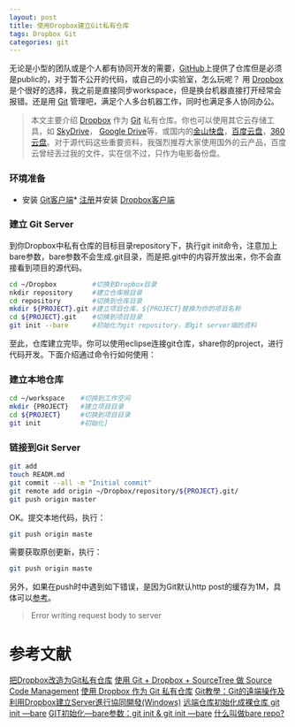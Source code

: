```yaml
---
layout: post
title: 使用Dropbox建立Git私有仓库
tags: Dropbox Git
categories: git
---
```


无论是小型的团队或是个人都有协同开发的需要，[GitHub](http://github.com)上提供了仓库但是必须是public的，对于暂不公开的代码，或自己的小实验室，怎么玩呢？
用 [Dropbox](http://www.dropbox.com) 是个很好的选择，我之前是直接同步workspace，但是换台机器直接打开经常会报错。还是用 [Git](http://git-scm.com) 管理吧，满足个人多台机器工作，同时也满足多人协同办公。

> 本文主要介绍 [Dropbox](http://www.dropbox.com) 作为 [Git](http://git-scm.com/book/zh) 私有仓库。你也可以使用其它云存储工具，如 [SkyDrive](http://skydrive.live.com)， [Google Drive](http://drive.google.com)等，或国内的[金山快盘](http://www.kuaipan.cn/)，[百度云盘](http://pan.baidu.com)，[360云盘](http://yunpan.360.cn)。对于源代码这些重要资料，我强烈推荐大家使用国外的云产品，百度云曾经丢过我的文件，实在信不过，只作为电影备份盘。
<a id="more"></a>

### 环境准备

*   安装 [Git客户端](http://git-scm.com/book/zh/%E8%B5%B7%E6%AD%A5-%E5%AE%89%E8%A3%85-Git)*   [注册](https://db.tt/ALifTz8G)并安装 [Dropbox客户端](http://www.dropbox.com/downloading?src=index)

### 建立 Git Server

到你Dropbox中私有仓库的目标目录repository下，执行git init命令，注意加上bare参数，bare参数不会生成.git目录，而是把.git中的内容开放出来，你不会直接看到项目的源代码。

```bash
cd ~/Dropbox         #切换到Dropbox目录
nkdir repository     #建立仓库根目录
cd repository        #切换到仓库目录
mkdir ${PROJECT}.git #建立项目仓库，${PROJECT}替换为你的项目名称
cd ${PROJECT}.git    #切换到项目目录
git init --bare      #初始化为git repository，即git server端的资料
```

至此，仓库建立完毕。你可以使用eclipse连接git仓库，share你的project，进行代码开发。下面介绍通过命令行如何使用：

### 建立本地仓库
```bash
cd ~/workspace    #切换到工作空间
mkdir {PROJECT}   #建立项目目录
cd ${PROJECT}     #切换到项目目录
git init          #初始化]
```

### 链接到Git Server
```bash
git add
touch READM.md
git commit --all -m "Initial commit"
git remote add origin ~/Dropbox/repository/${PROJECT}.git/
git push origin master
```

OK。提交本地代码，执行：
```bash
git push origin maste
```

需要获取原创更新，执行：
```bash
git push origin maste
```

另外，如果在push时中遇到如下错误，是因为Git默认http post的缓存为1M，具体可以[参考](http://blog.chengyunfeng.com/?p=488)。

> Error writing request body to server

# 参考文献

[把Dropbox改造为Git私有仓库](http://weizhifeng.net/git-with-dropbox.html)
[使用 Git + Dropbox + SourceTree 做 Source Code Management](http://kenlai.logdown.com/posts/52372--git-dropbox-sourcetree-source-code-management)
[使用 Dropbox 作为 Git 私有仓库](http://blog.jimu.in/?p=11)
[Git教學：Git的遠端操作及利用Dropbox建立Server進行協同開發(Windows)](http://www.mrmu.com.tw/2011/05/06/git-using-dropbox-as-server)
[远端仓库初始化成裸仓库 git init —bare](http://blog.csdn.net/feizxiang3/article/details/8065506)
[GIT初始化—bare参数：git init &amp; git init —bare](http://hi.baidu.com/aatfjctoytaefkr/item/00c693450a5b36af60d7b93f)
[什么叫做bare repo?](http://www.cnblogs.com/bamanzi/archive/2012/08/15/git-hg-bare-repo.html)